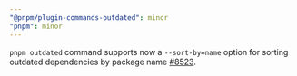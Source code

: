 ```yaml
---
"@pnpm/plugin-commands-outdated": minor
"pnpm": minor
---
```


`pnpm outdated` command supports now a `--sort-by=name` option for sorting outdated dependencies by package name [#8523](https://github.com/pnpm/pnpm/pull/8523).
